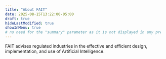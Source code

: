 ```yaml
---
title: "About FAIT"
date: 2025-08-15T13:22:00-05:00
draft: true
hideLastModified: true
showInMenu: true
# no need for the "summary" parameter as it is not displayed in any previews
---
```


FAIT advises regulated industries in the effective and efficient design, implementation, and use of Artificial Intelligence.

